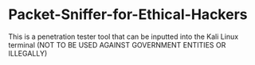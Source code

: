 # Packet-Sniffer-for-Ethical-Hackers
This is a penetration tester tool that can be inputted into the Kali Linux terminal (NOT TO BE USED AGAINST GOVERNMENT ENTITIES OR ILLEGALLY)
